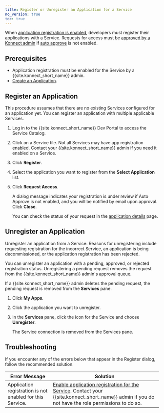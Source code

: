 ```yaml
---
title: Register or Unregister an Application for a Service
no_version: true
toc: true
---
```


When [application registration is enabled](/konnect/dev-portal/administrators/app-registration/enable-app-reg/),
developers must register their applications with a Service. Requests for access must be
[approved by a Konnect admin](/konnect/dev-portal/administrators/app-registration/manage-app-reg-requests) if
[auto approve](/konnect/dev-portal/administrators/auto-approve-devs-apps) is not enabled.

## Prerequisites

- Application registration must be enabled for the Service by a {{site.konnect_short_name}} admin.
- [Create an Application](/konnect/dev-portal/developers/dev-apps#create-an-application).

## Register an Application

This procedure assumes that there are no
existing Services configured for an application yet. You can register an application with multiple
applicable Services.

1. Log in to the {{site.konnect_short_name}} Dev Portal to access the Service
Catalog.

2. Click on a Service tile. Not all Services may have app registration enabled. Contact your {{site.konnect_short_name}} admin if you need it enabled on a Service.

3. Click **Register**.

4. Select the application you want to register from the **Select Application** list.

5. Click **Request Access**.

   A dialog message indicates your registration is under review if Auto Approve is not enabled,
   and you will be notified by email upon approval. Click **Close**.

   You can check the status of your request in the
   [application details](/konnect/dev-portal/developers/dev-apps/#app-details-page) page.

## Unregister an Application

Unregister an application from a Service. Reasons for unregistering include requesting
registration for the incorrect Service, an application is being decommissioned,
or the application registration has been rejected.

You can unregister an application with a pending, approved, or rejected registration status.
Unregistering a pending request removes the request from the {{site.konnect_short_name}} admin's
approval queue.

If a {{site.konnect_short_name}} admin deletes the pending request, the pending request is removed from
the **Services** pane.

1. Click **My Apps**.

2. Click the application you want to unregister.

3. In the **Services** pane, click the icon for the Service and choose **Unregister**.

   The Service connection is removed from the Services pane.

## Troubleshooting

If you encounter any of the errors below that appear in the Register dialog, follow the recommended solution.

Error Message | Solution 
------------|------------
| Application registration is not enabled for this Service. | [Enable application registration for the Service](/konnect/dev-portal/administrators/app-registration/enable-app-reg/). Contact your {{site.konnect_short_name}} admin if you do not have the role permissions to do so.  |
